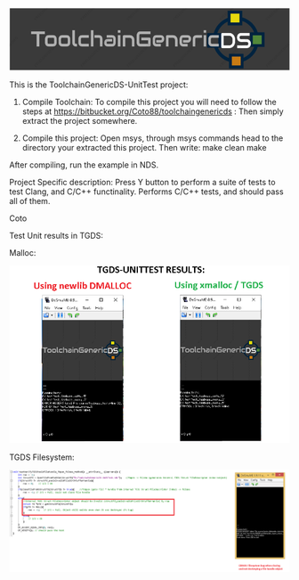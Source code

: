 ![ToolchainGenericDS](img/TGDS-Logo.png)

This is the ToolchainGenericDS-UnitTest project:

1.	Compile Toolchain:
To compile this project you will need to follow the steps at https://bitbucket.org/Coto88/toolchaingenericds :
Then simply extract the project somewhere.

2.	Compile this project: 
Open msys, through msys commands head to the directory your extracted this project.
Then write:
make clean <enter>
make <enter>

After compiling, run the example in NDS. 

Project Specific description:
	Press Y button to perform a suite of tests to test Clang, and C/C++ functinality. Performs C/C++ tests, and should pass all of them.
	
Coto


Test Unit results in TGDS:


Malloc:

![ToolchainGenericDS](img/mallocComparison.png)


TGDS Filesystem:

![ToolchainGenericDS](img/TGDSFSTest1Failed.png)

